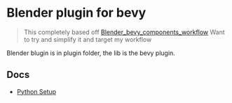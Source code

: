 # Blender plugin for bevy

> This completely based off [Blender_bevy_components_workflow](https://github.com/kaosat-dev/Blender_bevy_components_workflow/)
> Want to try and simplify it and target my workflow

Blender blugin is in plugin folder, the lib is the bevy plugin.



## Docs

- [Python Setup](./docs/python-setup.md)